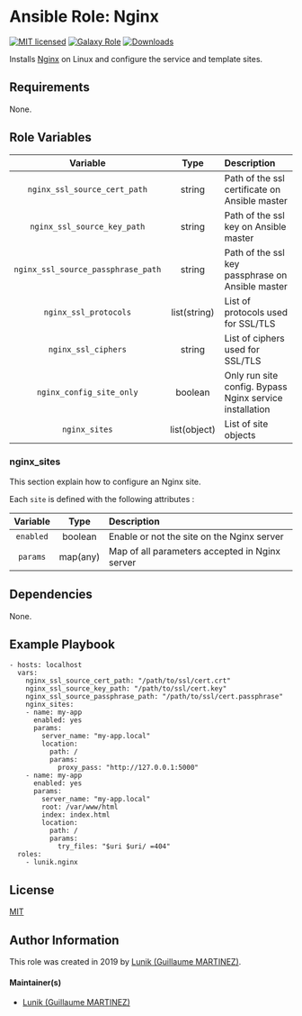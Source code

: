 # Ansible Role: Nginx

[![MIT licensed][badge-license]][link-license]
[![Galaxy Role][badge-role]][link-galaxy]
[![Downloads][badge-downloads]][link-galaxy]

Installs [Nginx][nginx] on Linux and configure the service and template sites.

## Requirements

None.

## Role Variables

| Variable                           | Type         | Description                                             |
|:----------------------------------:|:------------:|:--------------------------------------------------------|
| `nginx_ssl_source_cert_path`       | string       | Path of the ssl certificate on Ansible master           |
| `nginx_ssl_source_key_path`        | string       | Path of the ssl key on Ansible master                   |
| `nginx_ssl_source_passphrase_path` | string       | Path of the ssl key passphrase on Ansible master        |
| `nginx_ssl_protocols`              | list(string) | List of protocols used for SSL/TLS                      |
| `nginx_ssl_ciphers`                | string       | List of ciphers used for SSL/TLS                        |
| `nginx_config_site_only`           | boolean      | Only run site config. Bypass Nginx service installation |
| `nginx_sites`                      | list(object) | List of site objects                                    |

### nginx_sites

This section explain how to configure an Nginx site.

Each `site` is defined with the following attributes :

| Variable  | Type     | Description                                    |
|:---------:|:--------:|:-----------------------------------------------|
| `enabled` | boolean  | Enable or not the site on the Nginx server     |
| `params`  | map(any) | Map of all parameters accepted in Nginx server |

## Dependencies

None.

## Example Playbook

    - hosts: localhost
      vars:
        nginx_ssl_source_cert_path: "/path/to/ssl/cert.crt"
        nginx_ssl_source_key_path: "/path/to/ssl/cert.key"
        nginx_ssl_source_passphrase_path: "/path/to/ssl/cert.passphrase"
        nginx_sites:
        - name: my-app
          enabled: yes
          params:
            server_name: "my-app.local"
            location:
              path: /
              params:
                proxy_pass: "http://127.0.0.1:5000"
        - name: my-app
          enabled: yes
          params:
            server_name: "my-app.local"
            root: /var/www/html
            index: index.html
            location:
              path: /
              params:
                try_files: "$uri $uri/ =404"
      roles:
        - lunik.nginx

## License

[MIT][link-license]

## Author Information

This role was created in 2019 by [Lunik (Guillaume MARTINEZ)][author-website].

#### Maintainer(s)

- [Lunik (Guillaume MARTINEZ)](https://github.com/Lunik)

[author-website]: https://lunik.tiwabbit.fr/
[badge-downloads]: https://img.shields.io/ansible/role/d/56259.svg
[badge-license]: https://img.shields.io/github/license/Lunik/ansible_role_nginx.svg
[badge-role]: https://img.shields.io/ansible/role/56259.svg
[link-galaxy]: https://galaxy.ansible.com/lunik/nginx
[link-license]: https://raw.githubusercontent.com/Lunik/ansible_role_nginx/master/LICENSE
[nginx]: https://www.nginx.com
